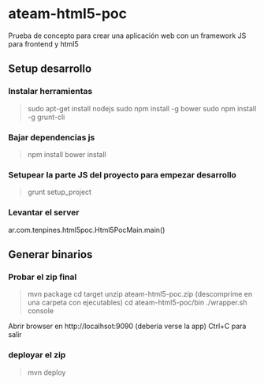 # ateam-html5-poc

Prueba de concepto para crear una aplicación web con un framework JS para frontend y html5 


## Setup desarrollo
### Instalar herramientas
> sudo apt-get install nodejs
> sudo npm install -g bower
> sudo npm install -g grunt-cli

### Bajar dependencias js
> npm install
> bower install

### Setupear la parte JS del proyecto para empezar desarrollo
> grunt setup_project

### Levantar el server
ar.com.tenpines.html5poc.Html5PocMain.main()

## Generar binarios

### Probar el zip final
> mvn package
> cd target
> unzip ateam-html5-poc.zip
 (descomprime en una carpeta con ejecutables)
> cd ateam-html5-poc/bin
> ./wrapper.sh console

Abrir browser en http://localhsot:9090 (debería verse la app)
Ctrl+C para salir


### deployar el zip
> mvn deploy

